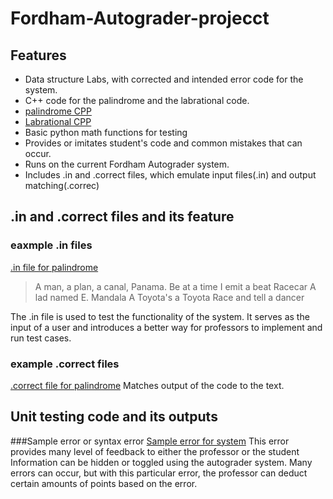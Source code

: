 # Fordham-Autograder-projecct

## Features

- Data structure Labs, with corrected and intended error code for the system.
- C++ code for the palindrome and the labrational code.
- [palindrome CPP](https://github.com/winsor-tse/Fordham-Autograder-projecct/blob/main/palindrone/Palindrome.cpp)
- [Labrational CPP](https://github.com/winsor-tse/Fordham-Autograder-projecct/blob/main/rationallab/Labrational_2.cpp)
- Basic python math functions for testing
- Provides or imitates student's code and common mistakes that can occur.
- Runs on the current Fordham Autograder system.
- Includes .in and .correct files, which emulate input files(.in) and output matching(.correc)

## .in and .correct files and its feature
  ### eaxmple .in files
  [.in file for palindrome](https://github.com/winsor-tse/Fordham-Autograder-projecct/blob/main/palindrone/palindronetest1.in)
  > A man, a plan, a canal, Panama.
  > Be at a time I emit a beat
  > Racecar
  > A lad named E. Mandala
  > A Toyota's a Toyota
  > Race and tell a dancer
  
  The .in file is used to test the functionality of the system. It serves as the input of a user and introduces a better way for professors to implement and run test cases.
  
  ### example .correct files
  [.correct file for palindrome](https://github.com/winsor-tse/Fordham-Autograder-projecct/blob/main/palindrone/palindronetest1.correct)
  Matches output of the code to the text.
  
## Unit testing code and its outputs
  ###Sample error or syntax error
  [Sample error for system](https://github.com/winsor-tse/Fordham-Autograder-projecct/blob/main/rationallab/error%201.PNG)
  This error provides many level of feedback to either the professor or the student
  Information can be hidden or toggled using the autograder system.
  Many errors can occur, but with this particular error, the professor can deduct certain amounts of points based on the error.



